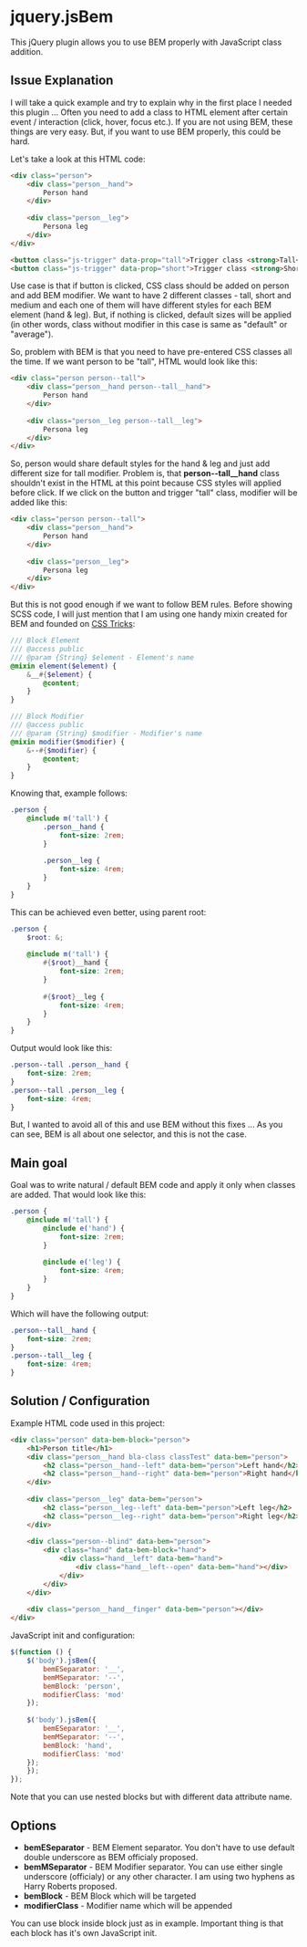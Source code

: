 jquery.jsBem
==========================

This jQuery plugin allows you to use BEM properly with JavaScript class addition.

## Issue Explanation ##

I will take a quick example and try to explain why in the first place I needed this plugin ... Often you need to add a class to HTML element after certain event / interaction (click, hover, focus etc.). If you are not using BEM, these things are very easy. But, if you want to use BEM properly, this could be hard.

Let's take a look at this HTML code:

```html
<div class="person">
    <div class="person__hand">
        Person hand
    </div>
    
    <div class="person__leg">
        Persona leg
    </div>
</div>

<button class="js-trigger" data-prop="tall">Trigger class <strong>Tall</strong>!</button>
<button class="js-trigger" data-prop="short">Trigger class <strong>Short</strong>!</button>
```

Use case is that if button is clicked, CSS class should be added on person and add BEM modifier. We want to have 2 different classes - tall, short and medium and each one of them will have different styles for each BEM element (hand & leg). But, if nothing is clicked, default sizes will be applied (in other words, class without modifier in this case is same as "default" or "average").

So, problem with BEM is that you need to have pre-entered CSS classes all the time. If we want person to be "tall", HTML would look like this:

```html
<div class="person person--tall">
    <div class="person__hand person--tall__hand">
        Person hand
    </div>
    
    <div class="person__leg person--tall__leg">
        Persona leg
    </div>
</div>
```

So, person would share default styles for the hand & leg and just add different size for tall modifier. Problem is, that __person--tall__hand__ class shouldn't exist in the HTML at this point because CSS styles will applied before click. If we click on the button and trigger "tall" class, modifier will be added like this:

```html
<div class="person person--tall">
    <div class="person__hand">
        Person hand
    </div>
    
    <div class="person__leg">
        Persona leg
    </div>
</div>
```

But this is not good enough if we want to follow BEM rules. Before showing SCSS code, I will just mention that I am using one handy mixin created for BEM and founded on [CSS Tricks](https://css-tricks.com/snippets/sass/bem-mixins/):

```scss
/// Block Element
/// @access public
/// @param {String} $element - Element's name
@mixin element($element) {
    &__#{$element} {
        @content;
    }
}

/// Block Modifier
/// @access public
/// @param {String} $modifier - Modifier's name
@mixin modifier($modifier) {
    &--#{$modifier} {
        @content;
    }
}
```

Knowing that, example follows:

```scss
.person {
    @include m('tall') {
        .person__hand {
            font-size: 2rem;
        }
        
        .person__leg {
            font-size: 4rem;
        }
    }
}
```

This can be achieved even better, using parent root:

```scss
.person {
    $root: &;
    
    @include m('tall') {
        #{$root}__hand {
            font-size: 2rem;
        }
        
        #{$root}__leg {
            font-size: 4rem;
        }
    }
}
```

Output would look like this:

```css
.person--tall .person__hand {
    font-size: 2rem;
}
.person--tall .person__leg {
    font-size: 4rem;
}
```

But, I wanted to avoid all of this and use BEM without this fixes ... As you can see, BEM is all about one selector, and this is not the case.

## Main goal ##

Goal was to write natural / default BEM code and apply it only when classes are added. That would look like this:

```scss
.person {
    @include m('tall') {
        @include e('hand') {
            font-size: 2rem;
        }
        
        @include e('leg') {
            font-size: 4rem;
        }
    }
}
```

Which will have the following output:
 
```css
.person--tall__hand {
    font-size: 2rem;
}
.person--tall__leg {
    font-size: 4rem;
}
```

## Solution / Configuration ##

Example HTML code used in this project:

```html
<div class="person" data-bem-block="person">
    <h1>Person title</h1>
    <div class="person__hand bla-class classTest" data-bem="person">
        <h2 class="person__hand--left" data-bem="person">Left hand</h2>
        <h2 class="person__hand--right" data-bem="person">Right hand</h2>
    </div>
    
    <div class="person__leg" data-bem="person">
        <h2 class="person__leg--left" data-bem="person">Left leg</h2>
        <h2 class="person__leg--right" data-bem="person">Right leg</h2>
    </div>
    
    <div class="person--blind" data-bem="person">
        <div class="hand" data-bem-block="hand">
            <div class="hand__left" data-bem="hand">
                <div class="hand__left--open" data-bem="hand"></div>
            </div>
        </div>
    </div>
    
    <div class="person__hand__finger" data-bem="person"></div>
</div>
```

JavaScript init and configuration:

```javascript
$(function () {
    $('body').jsBem({
        bemESeparator: '__',
        bemMSeparator: '--',
        bemBlock: 'person',
        modifierClass: 'mod'
    });
    
    $('body').jsBem({
        bemESeparator: '__',
        bemMSeparator: '--',
        bemBlock: 'hand',
        modifierClass: 'mod'
    });
    });
});
```

Note that you can use nested blocks but with different data attribute name.

## Options ##

* __bemESeparator__ - BEM Element separator. You don't have to use default double underscore as BEM officialy proposed.
* __bemMSeparator__ - BEM Modifier separator. You can use either single underscore (officialy) or any other character. I am using two hyphens as Harry Roberts proposed.
* __bemBlock__ - BEM Block which will be targeted
* __modifierClass__ - Modifier name which will be appended

You can use block inside block just as in example. Important thing is that each block has it's own JavaScript init.
